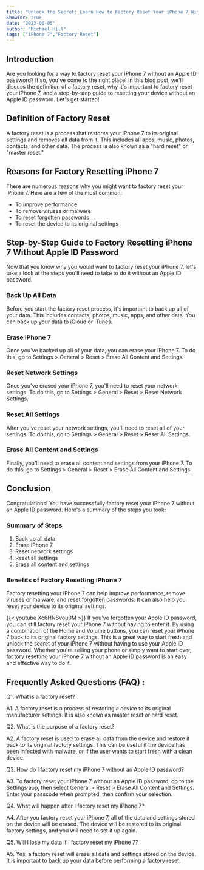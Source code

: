 ```yaml
---
title: "Unlock the Secret: Learn How to Factory Reset Your iPhone 7 Without an Apple ID Password!"
ShowToc: true 
date: "2023-06-05"
author: "Michael Hill" 
tags: ["iPhone 7","Factory Reset"]
---
```

## Introduction

Are you looking for a way to factory reset your iPhone 7 without an Apple ID password? If so, you've come to the right place! In this blog post, we'll discuss the definition of a factory reset, why it's important to factory reset your iPhone 7, and a step-by-step guide to resetting your device without an Apple ID password. Let's get started!

## Definition of Factory Reset

A factory reset is a process that restores your iPhone 7 to its original settings and removes all data from it. This includes all apps, music, photos, contacts, and other data. The process is also known as a "hard reset" or "master reset."

## Reasons for Factory Resetting iPhone 7

There are numerous reasons why you might want to factory reset your iPhone 7. Here are a few of the most common:

- To improve performance
- To remove viruses or malware
- To reset forgotten passwords
- To reset the device to its original settings

## Step-by-Step Guide to Factory Resetting iPhone 7 Without Apple ID Password

Now that you know why you would want to factory reset your iPhone 7, let's take a look at the steps you'll need to take to do it without an Apple ID password.

### Back Up All Data

Before you start the factory reset process, it's important to back up all of your data. This includes contacts, photos, music, apps, and other data. You can back up your data to iCloud or iTunes.

### Erase iPhone 7

Once you've backed up all of your data, you can erase your iPhone 7. To do this, go to Settings > General > Reset > Erase All Content and Settings.

### Reset Network Settings

Once you've erased your iPhone 7, you'll need to reset your network settings. To do this, go to Settings > General > Reset > Reset Network Settings.

### Reset All Settings

After you've reset your network settings, you'll need to reset all of your settings. To do this, go to Settings > General > Reset > Reset All Settings.

### Erase All Content and Settings

Finally, you'll need to erase all content and settings from your iPhone 7. To do this, go to Settings > General > Reset > Erase All Content and Settings.

## Conclusion

Congratulations! You have successfully factory reset your iPhone 7 without an Apple ID password. Here's a summary of the steps you took:

### Summary of Steps

1. Back up all data
2. Erase iPhone 7
3. Reset network settings
4. Reset all settings
5. Erase all content and settings

### Benefits of Factory Resetting iPhone 7

Factory resetting your iPhone 7 can help improve performance, remove viruses or malware, and reset forgotten passwords. It can also help you reset your device to its original settings.

{{< youtube Xc6HNSvou0M >}} 
If you've forgotten your Apple ID password, you can still factory reset your iPhone 7 without having to enter it. By using a combination of the Home and Volume buttons, you can reset your iPhone 7 back to its original factory settings. This is a great way to start fresh and unlock the secret of your iPhone 7 without having to use your Apple ID password. Whether you're selling your phone or simply want to start over, factory resetting your iPhone 7 without an Apple ID password is an easy and effective way to do it.

## Frequently Asked Questions (FAQ) :
Q1. What is a factory reset?

A1. A factory reset is a process of restoring a device to its original manufacturer settings. It is also known as master reset or hard reset. 

Q2. What is the purpose of a factory reset?

A2. A factory reset is used to erase all data from the device and restore it back to its original factory settings. This can be useful if the device has been infected with malware, or if the user wants to start fresh with a clean device. 

Q3. How do I factory reset my iPhone 7 without an Apple ID password?

A3. To factory reset your iPhone 7 without an Apple ID password, go to the Settings app, then select General > Reset > Erase All Content and Settings. Enter your passcode when prompted, then confirm your selection. 

Q4. What will happen after I factory reset my iPhone 7?

A4. After you factory reset your iPhone 7, all of the data and settings stored on the device will be erased. The device will be restored to its original factory settings, and you will need to set it up again. 

Q5. Will I lose my data if I factory reset my iPhone 7?

A5. Yes, a factory reset will erase all data and settings stored on the device. It is important to back up your data before performing a factory reset.


